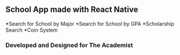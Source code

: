 ## School App made with React Native

*Search for School by Major
*Search for School by GPA
*Scholarship Search
*Coin System

### Developed and Designed for The Academist